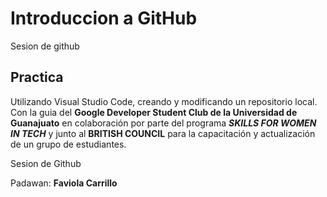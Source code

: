 # Introduccion a GitHub
 Sesion de github

## Practica

Utilizando Visual Studio Code, creando y modificando un repositorio local. Con la guia del **Google Developer Student Club de la Universidad de Guanajuato** en colaboración por parte del programa  _**SKILLS FOR WOMEN IN TECH**_ y junto al **BRITISH COUNCIL** para la capacitación y actualización de un grupo de estudiantes.

Sesion de Github 

Padawan: **Faviola Carrillo**
